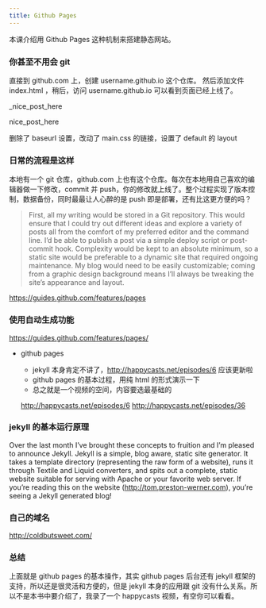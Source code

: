```yaml
---
title: Github Pages
---
```



本课介绍用 Github Pages 这种机制来搭建静态网站。

### 你甚至不用会 git

直接到 github.com 上，创建 username.github.io 这个仓库。 然后添加文件 index.html ，稍后，访问 username.github.io 可以看到页面已经上线了。


_nice_post_here

nice_post_here


删除了 baseurl 设置，改动了 main.css 的链接，设置了 default 的 layout


### 日常的流程是这样

本地有一个 git 仓库，github.com 上也有这个仓库。每次在本地用自己喜欢的编辑器做一下修改，commit 并 push，你的修改就上线了。整个过程实现了版本控制，数据备份，同时最最让人心醉的是 push 即是部署，还有比这更方便的吗？

>First, all my writing would be stored in a Git repository. This would ensure that I could try out different ideas and explore a variety of posts all from the comfort of my preferred editor and the command line. I’d be able to publish a post via a simple deploy script or post-commit hook. Complexity would be kept to an absolute minimum, so a static site would be preferable to a dynamic site that required ongoing maintenance. My blog would need to be easily customizable; coming from a graphic design background means I’ll always be tweaking the site’s appearance and layout.


https://guides.github.com/features/pages


### 使用自动生成功能

https://guides.github.com/features/pages/

- github pages
  - jekyll 本身肯定不讲了，http://happycasts.net/episodes/6 应该更新啦
  - github pages 的基本过程，用纯 html 的形式演示一下
  - 总之就是一个视频的空间，内容要选最基础的

  http://happycasts.net/episodes/6
  http://happycasts.net/episodes/36

### jekyll 的基本运行原理

Over the last month I’ve brought these concepts to fruition and I’m pleased to announce Jekyll. Jekyll is a simple, blog aware, static site generator. It takes a template directory (representing the raw form of a website), runs it through Textile and Liquid converters, and spits out a complete, static website suitable for serving with Apache or your favorite web server. If you’re reading this on the website (http://tom.preston-werner.com), you’re seeing a Jekyll generated blog!

### 自己的域名

http://coldbutsweet.com/

  ### 总结
  上面就是 github pages 的基本操作，其实 github pages 后台还有 jekyll 框架的支持，所以还是很灵活和方便的，但是 jekyll 本身的应用跟 git 没有什么关系。所以不是本书中要介绍了，我录了一个 happycasts 视频，有空你可以看看。